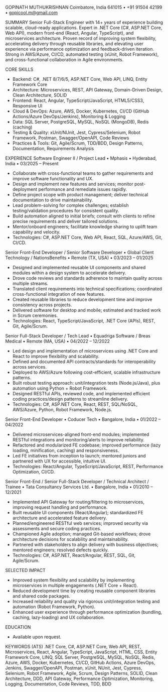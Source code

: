 GOPINATH MUTHUKRISHNAN
Coimbatore, India 641015 • +91 91504 42199 • gopicool.m@gmail.com

SUMMARY
Senior Full-Stack Engineer with 14+ years of experience building scalable, cloud-ready applications. Expert in .NET Core (C#, ASP.NET Core, Web API), modern front-end (React, Angular, TypeScript), and microservices architecture. Proven record of improving system flexibility, accelerating delivery through reusable libraries, and elevating user experience via performance optimization and feedback-driven iteration. Strong in AWS/Azure, CI/CD, automated testing (xUnit, Robot Framework), and cross-functional collaboration in Agile environments.

CORE SKILLS
- Backend: C#, .NET 8/7/6/5, ASP.NET Core, Web API, LINQ, Entity Framework Core
- Architecture: Microservices, REST, API Gateway, Domain-Driven Design, Clean Architecture, SOLID
- Frontend: React, Angular, TypeScript/JavaScript, HTML5/CSS3, Responsive UI
- Cloud & DevOps: Azure, AWS, Docker, Kubernetes, CI/CD (GitHub Actions/Azure DevOps/Jenkins), Monitoring & Logging
- Data: SQL Server, PostgreSQL, MySQL, NoSQL (MongoDB), Redis (caching)
- Testing & Quality: xUnit/NUnit, Jest, Cypress/Selenium, Robot Framework, Postman, Swagger/OpenAPI, Code Reviews
- Practices & Tools: Git, Agile/Scrum, TDD/BDD, Design Patterns, Documentation, Requirements Analysis

EXPERIENCE
Software Engineer II / Project Lead • Mphasis • Hyderabad, India • 03/2025 – Present
- Collaborate with cross-functional teams to gather requirements and improve software functionality and UX.
- Design and implement new features and services; monitor post-deployment performance and remediate issues rapidly.
- Define project scope with product management; deliver technical documentation to drive maintainability.
- Lead problem-solving for complex challenges; establish testing/validation procedures for consistent quality.
- Build automation aligned to initial briefs; consult with clients to refine precise requirements and deliver tailored solutions.
- Mentor/onboard engineers; facilitate knowledge sharing to uplift team capability and velocity.
- Technologies: C#, ASP.NET Core, Web API, React, SQL, Azure/AWS, Git, CI/CD.

Senior Front-End Developer / Senior Software Developer • Global Client Technology / NationsBenefits • Remote (TX, USA) • 03/2023 – 01/2025
- Designed and implemented reusable UI components and shared modules within a design system to accelerate delivery.
- Drove code reviews and standards adherence to maintain quality across multiple streams.
- Translated client requirements into technical specifications; coordinated cross-functional integration of new features.
- Created reusable libraries to reduce development time and improve consistency across projects.
- Delivered software for desktop and mobile; estimated and tracked work in Scrum ceremonies.
- Technologies: React, TypeScript/JavaScript, .NET Core (APIs), REST, Git, Agile/Scrum.

Senior Full-Stack Developer / Tech Lead • Equadriga Software / Breas Medical • Remote (MA, USA) • 04/2022 – 12/2022
- Led design and implementation of microservices using .NET Core and React to improve flexibility and scalability.
- Defined and documented API contracts/standards for interoperability across services.
- Deployed to AWS/Azure following cost-efficient, scalable infrastructure patterns.
- Built robust testing approach: unit/integration tests (Node.js/Java), plus automation using Python + Robot Framework.
- Designed RESTful APIs, reviewed code, and implemented efficient coding practices/design patterns to streamline delivery.
- Technologies: C#, ASP.NET Core, React, REST, SQL/NoSQL, AWS/Azure, Python, Robot Framework, Node.js.

Senior Front-End Developer • Coducer Tech • Bangalore, India • 01/2022 – 04/2022
- Delivered microservices-aligned front-end modules; implemented RESTful integrations and monitoring/alerts to improve reliability.
- Refactored and modularized FE codebase; improved performance (lazy loading, minification, caching) and responsiveness.
- Led FE initiatives from inception to launch; mentored juniors and partnered with UX for accessible, intuitive UI.
- Technologies: React/Angular, TypeScript/JavaScript, REST, Performance Optimization, CI/CD.

Senior Front-End / Senior Full-Stack Developer / Technical Architect / Trainee • Tata Consultancy Services Ltd. • Bangalore, India • 01/2010 – 12/2021
- Implemented API Gateway for routing/filtering to microservices, improving request handling and performance.
- Built reusable UI components (React/Angular); standardized FE architecture and accelerated feature delivery.
- Planned/engineered RESTful web services; improved security via assessments and secure coding practices.
- Championed Agile adoption; managed Git-based workflows; drove architecture decisions for scalability and maintainability.
- Partnered with stakeholders to align delivery with business objectives; mentored engineers; resolved defects quickly.
- Technologies: C#, ASP.NET, React/Angular, REST, SQL, Git, Agile/Scrum.

SELECTED IMPACT
- Improved system flexibility and scalability by implementing microservices in multiple engagements (.NET Core + React).
- Reduced development time by creating reusable component libraries and shared code packages.
- Increased reliability and quality via rigorous unit/integration testing and automation (Robot Framework, Python).
- Enhanced user experience through performance optimization (bundling, caching, lazy-loading) and UX collaboration.

EDUCATION
- Available upon request.

KEYWORDS (ATS)
.NET Core, C#, ASP.NET Core, Web API, REST, Microservices, React, Angular, TypeScript, JavaScript, HTML, CSS, Entity Framework Core, LINQ, SQL Server, PostgreSQL, MySQL, NoSQL, Redis, Azure, AWS, Docker, Kubernetes, CI/CD, GitHub Actions, Azure DevOps, Jenkins, Swagger/OpenAPI, Postman, xUnit, NUnit, Jest, Cypress, Selenium, Robot Framework, Agile, Scrum, Design Patterns, SOLID, Clean Architecture, DDD, API Gateway, Performance Optimization, Monitoring, Logging, Documentation, Code Reviews, TDD, BDD

